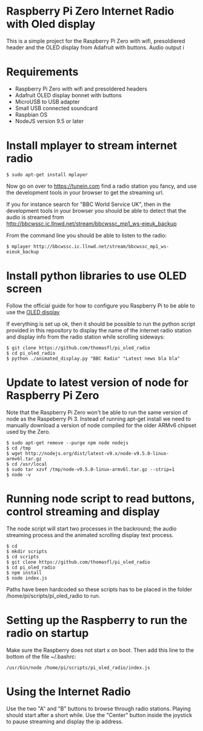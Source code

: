 Raspberry Pi Zero Internet Radio with Oled display
==================================================

 This is a simple project for the Raspberry Pi Zero with wifi, presoldiered header and the OLED display from Adafruit with buttons. Audio output i

# Requirements

 - Raspberry Pi Zero with wifi and presoldered headers
 - Adafruit OLED display bonnet with buttons
 - MicroUSB to USB adapter
 - Small USB connected soundcard
 - Raspbian OS
 - NodeJS version 9.5 or later

# Install mplayer to stream internet radio

```
$ sudo apt-get install mplayer
```

Now go on over to https://tunein.com find a radio station you fancy,
and use the development tools in your browser to get the streaming url.

If you for instance search for "BBC World Service UK", then in the
development tools in your browser you should be able to detect that
the audio is streamed from http://bbcwssc.ic.llnwd.net/stream/bbcwssc_mp1_ws-eieuk_backup

From the command line you should be able to listen to the radio:

```
$ mplayer http://bbcwssc.ic.llnwd.net/stream/bbcwssc_mp1_ws-eieuk_backup
```

# Install python libraries to use OLED screen

Follow the official guide for how to configure you Raspberry Pi to be able to use the [OLED display](https://learn.adafruit.com/adafruit-128x64-oled-bonnet-for-raspberry-pi/overview)

If everything is set up ok, then it should be possible to run the
python script provided in this repository to display the name of
the internet radio station and display info from the radio station
while scrolling sideways:

```
$ git clone https://github.com/thomasfl/pi_oled_radio
$ cd pi_oled_radio
$ python ./animated_display.py "BBC Radio" "Latest news bla bla"
```

# Update to latest version of node for Raspberry Pi Zero

Note that the Raspberry Pi Zero won't be able to run the same version of node as the Raspeberry Pi 3. Instead of running apt-get install we need to manually download a version of node compiled for the older ARMv6 chipset used by the Zero.

```
$ sudo apt-get remove --purge npm node nodejs
$ cd /tmp
$ wget http://nodejs.org/dist/latest-v9.x/node-v9.5.0-linux-armv6l.tar.gz
$ cd /usr/local
$ sudo tar xzvf /tmp/node-v9.5.0-linux-armv6l.tar.gz --strip=1
$ node -v
```

# Running node script to read buttons, control streaming and display

The node script will start two processes in the backround; the audio
streaming process and the animated scrolling display text process.

```
$ cd
$ mkdir scripts
$ cd scripts
$ git clone https://github.com/thomasfl/pi_oled_radio
$ cd pi_oled_radio
$ npm install
$ node index.js
```

Paths have been hardcoded so these scripts has to be placed in the folder /home/pi/scripts/pi_oled_radio to run.

# Setting up the Raspberry to run the radio on startup

Make sure the Raspberry does not start x on boot. Then add this line to
the bottom of the file ~/.bashrc:

```
/usr/bin/node /home/pi/scripts/pi_oled_radio/index.js
```

# Using the Internet Radio

Use the two "A" and "B" buttons to browse through radio stations.
Playing should start after a short while. Use the "Center" button inside
the joystick to pause streaming and display the ip address.

